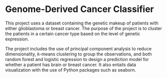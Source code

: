 # Genome-Derived Cancer Classifier
This project uses a dataset containing the genetic makeup of patients with either glioblastoma or breast cancer. The purpose of the project is to cluster the patients in a certain cancer type based on the level of genetic expression. 

The project includes the use of principal component analysis to reduce dimensionality, k-means clustering to group the observations, and both random forest and logistic regression to design a prediction model for whether a patient has brain or breast cancer. It also entails data visualization with the use of Python packages such as seaborn.
